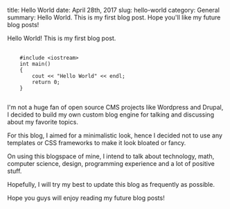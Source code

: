 title: Hello World
date: April 28th, 2017
slug: hello-world
category: General
summary: Hello World. This is my first blog post. Hope you'll like my future blog posts!

Hello World! This is my first blog post.

<pre>
	<code class="cpp">
	#include &ltiostream&gt
	int main()
	{
		cout << "Hello World" << endl;
		return 0;
	}
	</code>
</pre>

I'm not a huge fan of open source CMS projects like Wordpress and Drupal, I decided to build my own custom blog engine for talking and discussing about my favorite topics.

For this blog, I aimed for a minimalistic look, hence I decided not to use any templates or CSS frameworks to make it look bloated or fancy.

On using this blogspace of mine, I intend to talk about technology, math, computer science, design, programming experience and a lot of positive stuff.

Hopefully, I will try my best to update this blog as frequently as possible.

Hope you guys will enjoy reading my future blog posts!
